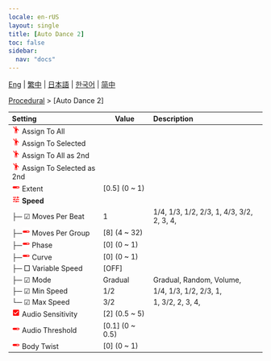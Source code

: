 ```yaml
---
locale: en-rUS
layout: single
title: [Auto Dance 2]
toc: false
sidebar:
  nav: "docs"
---
```

[Eng](/dancexr/menu/2025.4/motion/auto_dance_2) | [繁中](/tw/dancexr/menu/2025.4/motion/auto_dance_2) | [日本語](/jp/dancexr/menu/2025.4/motion/auto_dance_2) | [한국어](/kr/dancexr/menu/2025.4/motion/auto_dance_2) | [简中](/zh/dancexr/menu/2025.4/motion/auto_dance_2)

[Procedural](../menu#Procedural) > [Auto Dance 2]



| Setting | Value | Description |
| :--- | --- | :--- |
| <img src="/images/icon/ic_motion.png" alt="motion icon"/> Assign To All|| 
| <img src="/images/icon/ic_motion.png" alt="motion icon"/> Assign To Selected|| 
| <img src="/images/icon/ic_motion.png" alt="motion icon"/> Assign To All as 2nd|| 
| <img src="/images/icon/ic_motion.png" alt="motion icon"/> Assign To Selected as 2nd|| 
| <img src="/images/icon/ic_slider.png" alt="slider icon"/> Extent| [0.5] (0 ~ 1) | 
| <img src="/images/icon/ic_tune.png" alt="tune icon"/> <b>Speed</b>| | 
| ├─ ☑ Moves Per Beat| 1 | 1/4, 1/3, 1/2, 2/3, 1, 4/3, 3/2, 2, 3, 4, 
| ├─<img src="/images/icon/ic_slider.png" alt="slider icon"/> Moves Per Group| [8] (4 ~ 32) | 
| ├─<img src="/images/icon/ic_slider.png" alt="slider icon"/> Phase| [0] (0 ~ 1) | 
| ├─<img src="/images/icon/ic_slider.png" alt="slider icon"/> Curve| [0] (0 ~ 1) | 
| ├─ □ Variable Speed| [OFF] | 
| ├─ ☑ Mode| Gradual | Gradual, Random, Volume, 
| ├─ ☑ Min Speed| 1/2 | 1/4, 1/3, 1/2, 2/3, 1, 
| └─ ☑ Max Speed| 3/2 | 1, 3/2, 2, 3, 4, 
| <img src="/images/icon/ic_check_on.png" alt="check on icon"/> Audio Sensitivity| [2] (0.5 ~ 5) | 
| <img src="/images/icon/ic_slider.png" alt="slider icon"/> Audio Threshold| [0.1] (0 ~ 0.5) | 
| <img src="/images/icon/ic_slider.png" alt="slider icon"/> Body Twist| [0] (0 ~ 1) | 
